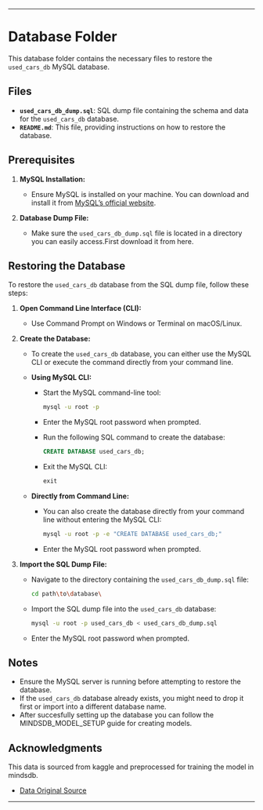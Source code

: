 
---

# Database Folder

This database folder contains the necessary files to restore the `used_cars_db` MySQL database.

## Files

- **`used_cars_db_dump.sql`**: SQL dump file containing the schema and data for the `used_cars_db` database.
- **`README.md`**: This file, providing instructions on how to restore the database.

## Prerequisites

1. **MySQL Installation:**
   - Ensure MySQL is installed on your machine. You can download and install it from [MySQL’s official website](https://dev.mysql.com/downloads/installer/).

2. **Database Dump File:**
   - Make sure the `used_cars_db_dump.sql` file is located in a directory you can easily access.First download it from here.

## Restoring the Database

To restore the `used_cars_db` database from the SQL dump file, follow these steps:

1. **Open Command Line Interface (CLI):**
   - Use Command Prompt on Windows or Terminal on macOS/Linux.

2. **Create the Database:**
   - To create the `used_cars_db` database, you can either use the MySQL CLI or execute the command directly from your command line.

   - **Using MySQL CLI:**
     - Start the MySQL command-line tool:

       ```bash
       mysql -u root -p
       ```

     - Enter the MySQL root password when prompted.

     - Run the following SQL command to create the database:

       ```sql
       CREATE DATABASE used_cars_db;
       ```

     - Exit the MySQL CLI:

       ```sql
       exit
       ```

   - **Directly from Command Line:**
     - You can also create the database directly from your command line without entering the MySQL CLI:

       ```bash
       mysql -u root -p -e "CREATE DATABASE used_cars_db;"
       ```

     - Enter the MySQL root password when prompted.

3. **Import the SQL Dump File:**
   - Navigate to the directory containing the `used_cars_db_dump.sql` file:

     ```bash
     cd path\to\database\
     ```

   - Import the SQL dump file into the `used_cars_db` database:

     ```bash
     mysql -u root -p used_cars_db < used_cars_db_dump.sql
     ```

   - Enter the MySQL root password when prompted.

## Notes

- Ensure the MySQL server is running before attempting to restore the database.
- If the `used_cars_db` database already exists, you might need to drop it first or import into a different database name.
- After succesfully setting up the database you can follow the MINDSDB_MODEL_SETUP guide for creating models.


## Acknowledgments
 This data is sourced from kaggle and preprocessed for training the model in mindsdb.
- [Data Original Source](https://www.kaggle.com/datasets/taeefnajib/used-car-price-prediction-dataset)


---

